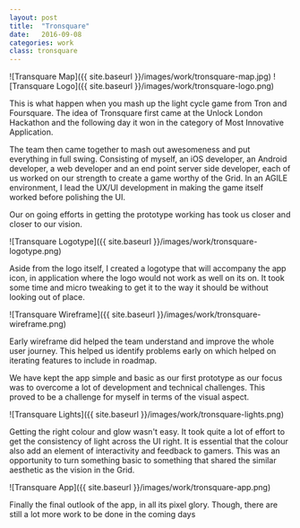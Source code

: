 ```yaml
---
layout: post
title:  "Tronsquare"
date:   2016-09-08
categories: work
class: tronsquare
---
```


![Transquare Map]({{ site.baseurl }}/images/work/tronsquare-map.jpg)
![Transquare Logo]({{ site.baseurl }}/images/work/tronsquare-logo.png)

This is what happen when you mash up the light cycle game from Tron and Foursquare. The idea of Tronsquare first came at the Unlock London Hackathon and the following day it won in the category of Most Innovative Application.

The team then came together to mash out awesomeness and put everything in full swing. Consisting of myself, an iOS developer, an Android developer, a web developer and an end point server side developer, each of us worked on our strength to create a game worthy of the Grid. In an AGILE environment, I lead the UX/UI development in making the game itself worked before polishing the UI.

Our on going efforts in getting the prototype working has took us closer and closer to our vision.

![Transquare Logotype]({{ site.baseurl }}/images/work/tronsquare-logotype.png)

Aside from the logo itself, I created a logotype that will accompany the app icon, in application where the logo would not work as well on its on. It took some time and micro tweaking to get it to the way it should be without looking out of place.

![Transquare Wireframe]({{ site.baseurl }}/images/work/tronsquare-wireframe.png)

Early wireframe did helped the team understand and improve the whole user journey. This helped us identify problems early on which helped on iterating features to include in roadmap.

We have kept the app simple and basic as our first prototype as our focus was to overcome a lot of development and technical challenges. This proved to be a challenge for myself in terms of the visual aspect.

![Transquare Lights]({{ site.baseurl }}/images/work/tronsquare-lights.png)

Getting the right colour and glow wasn't easy. It took quite a lot of effort to get the consistency of light across the UI right. It is essential that the colour also add an element of interactivity and feedback to gamers. This was an opportunity to turn something basic to something that shared the similar aesthetic as the vision in the Grid.

![Transquare App]({{ site.baseurl }}/images/work/tronsquare-app.png)

Finally the final outlook of the app, in all its pixel glory. Though, there are still a lot more work to be done in the coming days